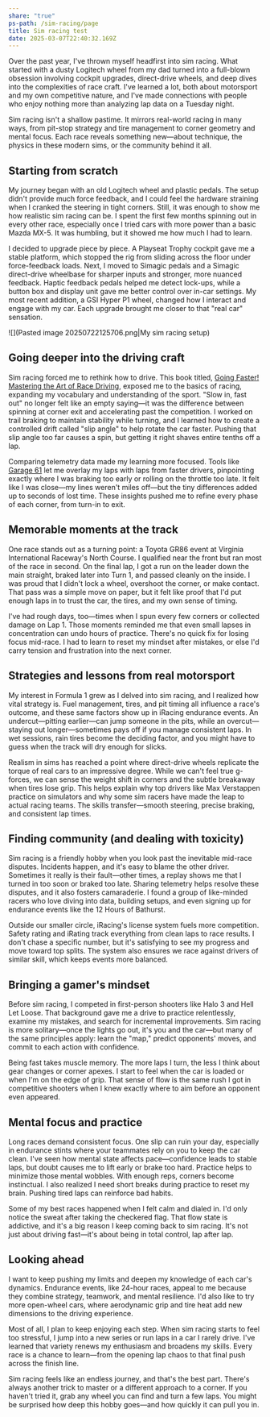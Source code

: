 ```yaml
---
share: "true"
ps-path: /sim-racing/page
title: Sim racing test
date: 2025-03-07T22:40:32.169Z
---
```

Over the past year, I've thrown myself headfirst into sim racing. What started with a dusty Logitech wheel from my dad turned into a full-blown obsession involving cockpit upgrades, direct-drive wheels, and deep dives into the complexities of race craft. I've learned a lot, both about motorsport and my own competitive nature, and I've made connections with people who enjoy nothing more than analyzing lap data on a Tuesday night.

Sim racing isn't a shallow pastime. It mirrors real-world racing in many ways, from pit-stop strategy and tire management to corner geometry and mental focus. Each race reveals something new—about technique, the physics in these modern sims, or the community behind it all.
## Starting from scratch

My journey began with an old Logitech wheel and plastic pedals. The setup didn't provide much force feedback, and I could feel the hardware straining when I cranked the steering in tight corners. Still, it was enough to show me how realistic sim racing can be. I spent the first few months spinning out in every other race, especially once I tried cars with more power than a basic Mazda MX-5. It was humbling, but it showed me how much I had to learn.

I decided to upgrade piece by piece. A Playseat Trophy cockpit gave me a stable platform, which stopped the rig from sliding across the floor under force-feedback loads. Next, I moved to Simagic pedals and a Simagic direct-drive wheelbase for sharper inputs and stronger, more nuanced feedback. Haptic feedback pedals helped me detect lock-ups, while a button box and display unit gave me better control over in-car settings. My most recent addition, a GSI Hyper P1 wheel, changed how I interact and engage with my car. Each upgrade brought me closer to that "real car" sensation.

![](Pasted image 20250722125706.png|My sim racing setup)

## Going deeper into the driving craft

Sim racing forced me to rethink how to drive. This book titled, [Going Faster! Mastering the Art of Race Driving](https://www.amazon.com/dp/0837602262), exposed me to the basics of racing, expanding my vocabulary and understanding of the sport. "Slow in, fast out" no longer felt like an empty saying—it was the difference between spinning at corner exit and accelerating past the competition. I worked on trail braking to maintain stability while turning, and I learned how to create a controlled drift called "slip angle" to help rotate the car faster. Pushing that slip angle too far causes a spin, but getting it right shaves entire tenths off a lap.

Comparing telemetry data made my learning more focused. Tools like [Garage 61](https://garage61.net/) let me overlay my laps with laps from faster drivers, pinpointing exactly where I was braking too early or rolling on the throttle too late. It felt like I was close—my lines weren't miles off—but the tiny differences added up to seconds of lost time. These insights pushed me to refine every phase of each corner, from turn-in to exit.

## Memorable moments at the track

One race stands out as a turning point: a Toyota GR86 event at Virginia International Raceway's North Course. I qualified near the front but ran most of the race in second. On the final lap, I got a run on the leader down the main straight, braked later into Turn 1, and passed cleanly on the inside. I was proud that I didn't lock a wheel, overshoot the corner, or make contact. That pass was a simple move on paper, but it felt like proof that I'd put enough laps in to trust the car, the tires, and my own sense of timing.

I've had rough days, too—times when I spun every few corners or collected damage on Lap 1. Those moments reminded me that even small lapses in concentration can undo hours of practice. There's no quick fix for losing focus mid-race. I had to learn to reset my mindset after mistakes, or else I'd carry tension and frustration into the next corner.

## Strategies and lessons from real motorsport

My interest in Formula 1 grew as I delved into sim racing, and I realized how vital strategy is. Fuel management, tires, and pit timing all influence a race's outcome, and these same factors show up in iRacing endurance events. An undercut—pitting earlier—can jump someone in the pits, while an overcut—staying out longer—sometimes pays off if you manage consistent laps. In wet sessions, rain tires become the deciding factor, and you might have to guess when the track will dry enough for slicks.

Realism in sims has reached a point where direct-drive wheels replicate the torque of real cars to an impressive degree. While we can't feel true g-forces, we can sense the weight shift in corners and the subtle breakaway when tires lose grip. This helps explain why top drivers like Max Verstappen practice on simulators and why some sim racers have made the leap to actual racing teams. The skills transfer—smooth steering, precise braking, and consistent lap times.

## Finding community (and dealing with toxicity)

Sim racing is a friendly hobby when you look past the inevitable mid-race disputes. Incidents happen, and it's easy to blame the other driver. Sometimes it really is their fault—other times, a replay shows me that I turned in too soon or braked too late. Sharing telemetry helps resolve these disputes, and it also fosters camaraderie. I found a group of like-minded racers who love diving into data, building setups, and even signing up for endurance events like the 12 Hours of Bathurst.

Outside our smaller circle, iRacing's license system fuels more competition. Safety rating and iRating track everything from clean laps to race results. I don't chase a specific number, but it's satisfying to see my progress and move toward top splits. The system also ensures we race against drivers of similar skill, which keeps events more balanced.

## Bringing a gamer's mindset

Before sim racing, I competed in first-person shooters like Halo 3 and Hell Let Loose. That background gave me a drive to practice relentlessly, examine my mistakes, and search for incremental improvements. Sim racing is more solitary—once the lights go out, it's you and the car—but many of the same principles apply: learn the "map," predict opponents' moves, and commit to each action with confidence.

Being fast takes muscle memory. The more laps I turn, the less I think about gear changes or corner apexes. I start to feel when the car is loaded or when I'm on the edge of grip. That sense of flow is the same rush I got in competitive shooters when I knew exactly where to aim before an opponent even appeared.

## Mental focus and practice

Long races demand consistent focus. One slip can ruin your day, especially in endurance stints where your teammates rely on you to keep the car clean. I've seen how mental state affects pace—confidence leads to stable laps, but doubt causes me to lift early or brake too hard. Practice helps to minimize those mental wobbles. With enough reps, corners become instinctual. I also realized I need short breaks during practice to reset my brain. Pushing tired laps can reinforce bad habits.

Some of my best races happened when I felt calm and dialed in. I'd only notice the sweat after taking the checkered flag. That flow state is addictive, and it's a big reason I keep coming back to sim racing. It's not just about driving fast—it's about being in total control, lap after lap.

## Looking ahead

I want to keep pushing my limits and deepen my knowledge of each car's dynamics. Endurance events, like 24-hour races, appeal to me because they combine strategy, teamwork, and mental resilience. I'd also like to try more open-wheel cars, where aerodynamic grip and tire heat add new dimensions to the driving experience.

Most of all, I plan to keep enjoying each step. When sim racing starts to feel too stressful, I jump into a new series or run laps in a car I rarely drive. I've learned that variety renews my enthusiasm and broadens my skills. Every race is a chance to learn—from the opening lap chaos to that final push across the finish line.

Sim racing feels like an endless journey, and that's the best part. There's always another trick to master or a different approach to a corner. If you haven't tried it, grab any wheel you can find and turn a few laps. You might be surprised how deep this hobby goes—and how quickly it can pull you in.